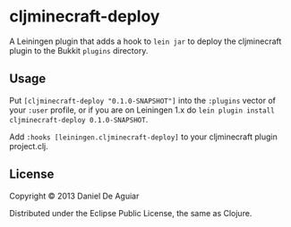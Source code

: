 # cljminecraft-deploy

A Leiningen plugin that adds a hook to `lein jar` to deploy the cljminecraft
plugin to the Bukkit `plugins` directory.

## Usage

Put `[cljminecraft-deploy "0.1.0-SNAPSHOT"]` into the `:plugins` vector of your
`:user` profile, or if you are on Leiningen 1.x do `lein plugin install
cljminecraft-deploy 0.1.0-SNAPSHOT`.

Add `:hooks [leiningen.cljminecraft-deploy]` to your cljminecraft plugin
project.clj.

## License

Copyright © 2013 Daniel De Aguiar

Distributed under the Eclipse Public License, the same as Clojure.
